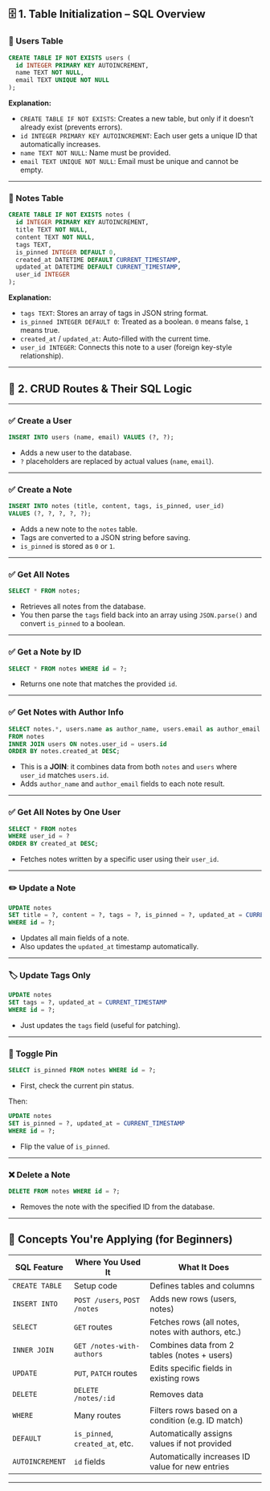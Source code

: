 ## 🗄️ **1. Table Initialization – SQL Overview**

### 🔸 Users Table

```sql
CREATE TABLE IF NOT EXISTS users (
  id INTEGER PRIMARY KEY AUTOINCREMENT,
  name TEXT NOT NULL,
  email TEXT UNIQUE NOT NULL
);
```

**Explanation:**

- `CREATE TABLE IF NOT EXISTS`: Creates a new table, but only if it doesn’t already exist (prevents errors).
- `id INTEGER PRIMARY KEY AUTOINCREMENT`: Each user gets a unique ID that automatically increases.
- `name TEXT NOT NULL`: Name must be provided.
- `email TEXT UNIQUE NOT NULL`: Email must be unique and cannot be empty.

---

### 🔸 Notes Table

```sql
CREATE TABLE IF NOT EXISTS notes (
  id INTEGER PRIMARY KEY AUTOINCREMENT,
  title TEXT NOT NULL,
  content TEXT NOT NULL,
  tags TEXT,
  is_pinned INTEGER DEFAULT 0,
  created_at DATETIME DEFAULT CURRENT_TIMESTAMP,
  updated_at DATETIME DEFAULT CURRENT_TIMESTAMP,
  user_id INTEGER
);
```

**Explanation:**

- `tags TEXT`: Stores an array of tags in JSON string format.
- `is_pinned INTEGER DEFAULT 0`: Treated as a boolean. `0` means false, `1` means true.
- `created_at` / `updated_at`: Auto-filled with the current time.
- `user_id INTEGER`: Connects this note to a user (foreign key-style relationship).

---

## 🔧 2. CRUD Routes & Their SQL Logic

---

### ✅ Create a User

```sql
INSERT INTO users (name, email) VALUES (?, ?);
```

- Adds a new user to the database.
- `?` placeholders are replaced by actual values (`name`, `email`).

---

### ✅ Create a Note

```sql
INSERT INTO notes (title, content, tags, is_pinned, user_id)
VALUES (?, ?, ?, ?, ?);
```

- Adds a new note to the `notes` table.
- Tags are converted to a JSON string before saving.
- `is_pinned` is stored as `0` or `1`.

---

### ✅ Get All Notes

```sql
SELECT * FROM notes;
```

- Retrieves all notes from the database.
- You then parse the `tags` field back into an array using `JSON.parse()` and convert `is_pinned` to a boolean.

---

### ✅ Get a Note by ID

```sql
SELECT * FROM notes WHERE id = ?;
```

- Returns one note that matches the provided `id`.

---

### ✅ Get Notes with Author Info

```sql
SELECT notes.*, users.name as author_name, users.email as author_email
FROM notes
INNER JOIN users ON notes.user_id = users.id
ORDER BY notes.created_at DESC;
```

- This is a **JOIN**: it combines data from both `notes` and `users` where `user_id` matches `users.id`.
- Adds `author_name` and `author_email` fields to each note result.

---

### ✅ Get All Notes by One User

```sql
SELECT * FROM notes
WHERE user_id = ?
ORDER BY created_at DESC;
```

- Fetches notes written by a specific user using their `user_id`.

---

### ✏️ Update a Note

```sql
UPDATE notes
SET title = ?, content = ?, tags = ?, is_pinned = ?, updated_at = CURRENT_TIMESTAMP
WHERE id = ?;
```

- Updates all main fields of a note.
- Also updates the `updated_at` timestamp automatically.

---

### 🏷️ Update Tags Only

```sql
UPDATE notes
SET tags = ?, updated_at = CURRENT_TIMESTAMP
WHERE id = ?;
```

- Just updates the `tags` field (useful for patching).

---

### 📌 Toggle Pin

```sql
SELECT is_pinned FROM notes WHERE id = ?;
```

- First, check the current pin status.

Then:

```sql
UPDATE notes
SET is_pinned = ?, updated_at = CURRENT_TIMESTAMP
WHERE id = ?;
```

- Flip the value of `is_pinned`.

---

### ❌ Delete a Note

```sql
DELETE FROM notes WHERE id = ?;
```

- Removes the note with the specified ID from the database.

---

## 🧠 Concepts You're Applying (for Beginners)

| SQL Feature     | Where You Used It               | What It Does                                       |
| --------------- | ------------------------------- | -------------------------------------------------- |
| `CREATE TABLE`  | Setup code                      | Defines tables and columns                         |
| `INSERT INTO`   | `POST /users`, `POST /notes`    | Adds new rows (users, notes)                       |
| `SELECT`        | `GET` routes                    | Fetches rows (all notes, notes with authors, etc.) |
| `INNER JOIN`    | `GET /notes-with-authors`       | Combines data from 2 tables (notes + users)        |
| `UPDATE`        | `PUT`, `PATCH` routes           | Edits specific fields in existing rows             |
| `DELETE`        | `DELETE /notes/:id`             | Removes data                                       |
| `WHERE`         | Many routes                     | Filters rows based on a condition (e.g. ID match)  |
| `DEFAULT`       | `is_pinned`, `created_at`, etc. | Automatically assigns values if not provided       |
| `AUTOINCREMENT` | `id` fields                     | Automatically increases ID value for new entries   |

---
